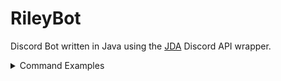 # RileyBot

Discord Bot written in Java using the [JDA](https://github.com/DV8FromTheWorld/JDA) Discord API wrapper.
<details>
  <summary>Command Examples</summary>

  ## Commands
  <details>
  <summary>Stocks Command</summary>
 
  ### Description
  Uses the [Finnhub](https://finnhub.io/) and [Messari](https://messari.io/) APIs to search for and display stock/crypto currency prices.
  
  [View code](src/main/java/Command/Commands/StocksCommand.java)

  ### Usage
  `$query` where `query` is a stock/crypto symbol, company name, or ID.

  Alternatively, `$stock query` or `$crypto query` may be used to search specifically for stock or crypto.

  If a singular matching symbol is found, the market data for that symbol is displayed, otherwise a pageable message containing the search results will be shown.

  #### Example(s)
  ![alt text](src/main/resources/Readme/StocksCommand/single_result.gif "Single result")
  ![alt text](src/main/resources/Readme/StocksCommand/search_results.gif "Multiple results")
  </details>
  <details>
  <summary>Blitz Command</summary>
 
  ### Description
  Uses the [Blitz.gg](https://blitz.gg/) API to display League of Legends champion build data.
  
  [View code](src/main/java/Command/Commands/BlitzCommand.java)

  ### Usage
  `blitz [champion] [role]` where `champion` is the name of a champion and `role` is the name of a role.

  #### Example(s)
  ![alt text](src/main/resources/Readme/BlitzCommand/champion_search.gif "Darius champion build")
  </details>
    <details>
  <summary>Match History Command</summary>
 
  ### Description
  Uses the [COD API](https://github.com/Lierrmm/Node-CallOfDuty) to display a player's match history in Modern Warfare/Cold War.
  
  [View code](src/main/java/Command/Structure/MatchHistoryCommand.java)

  ### Usage
  `[platform] [trigger] [name] [match ID]` where `platform` is one of `XBOX, XBL, PSN, BATTLE` (optional & assumed to be Battle.net), `trigger` is one of `mwhistory, cwhistory` (depending on the game), `name` is the player name to search, and `match ID` is optional however when specified will display the player's stats for a specific match.

  #### Example(s)
  ![alt text](src/main/resources/Readme/MatchHistoryCommand/match_history.gif "View match history")
  ![alt text](src/main/resources/Readme/MatchHistoryCommand/specific_match.gif "View specific match")
  </details>
    <details>
  <summary>Deal or No Deal Command</summary>
 
  ### Description
  Play a game of Deal or No Deal using a programmatically built image as the UI.
  
  [View code](src/main/java/Command/Commands/DealOrNoDealCommand.java)

  ### Usage
  `dd start` to begin a game
  
  `dd select [case #]` to select your case
  
  `dd open [case #]` to open a case
  
  `dd [deal/no deal]` to make/deny a deal
  
  `dd forfeit` to end a game
 
  #### Example(s)
  ![alt text](src/main/resources/Readme/DealOrNoDealCommand/playing.gif "Playing Deal or No Deal")
  </details>
   <details>
  <summary>Dictionary Command</summary>
 
  ### Description
  Uses the Merriam-Webster dictionary to display definitions of a given word, pairs the definition with a random image found using the [Unsplash API - Search photos by keyword endpoint](https://unsplash.com/documentation#search-photos) (with the dictionary word as the keyword).
  
  [View code](src/main/java/Command/Commands/DictionaryCommand.java)

  ### Usage
  `define [word]` where `word` is the word to find in the dictionary.
  If more than one word is found, the results will be displayed in a pageable message.

  #### Example(s)
  ![alt text](src/main/resources/Readme/DictionaryCommand/definition.gif "Word definition")
  ![alt text](src/main/resources/Readme/DictionaryCommand/multiple_definitions.gif "Multiple results")
  </details>
     <details>
  <summary>Grand Exchange Command</summary>
 
  ### Description
  Uses the [OSRS Wiki Grand Exchange API](https://oldschool.runescape.wiki/w/RuneScape:Real-time_Prices) to search for & display item prices.
  
  [View code](src/main/java/Command/Commands/GrandExchangeCommand.java)

  ### Usage
  `g.e [query]` where `query` is either the name or ID of an item.
  If more than one item is found, the results will be displayed in a pageable message.

  #### Example(s)
  ![alt text](src/main/resources/Readme/GrandExchangeCommand/item_price.gif "Item price")
  ![alt text](src/main/resources/Readme/GrandExchangeCommand/multiple_items.gif "Multiple results")
  </details>
       <details>
  <summary>Gunfight Command</summary>
 
  ### Description
  Win/loss tracker for Modern Warfare. Buttons are used to add wins & losses, results are saved to a leaderboard.
  
  [View code](src/main/java/Command/Commands/Passive/GunfightCommand.java)

  ### Usage
  `gunfight!` to begin a session or to re-send the tracker message.
         
  `leaderboard!` to view the leaderboard.
         
  `leaderboard! [#]` to view a specific session from the leaderboard.

  #### Example(s)
  ![alt text](src/main/resources/Readme/GunfightCommand/tracker.gif "Using the tracker")
  ![alt text](src/main/resources/Readme/GunfightCommand/leaderboard.gif "Viewing the leaderboard")
 </details>
         <details>
  <summary>Hangman Command</summary>
 
  ### Description
  Play a game of Hangman using a programmatically built image as the UI. The gallows is randomly selected from a variety of options. Either choose a word to play or get the bot to pick one from the dictionary.
  
  [View code](src/main/java/Command/Commands/HangmanCommand.java)

  ### Usage
  `hm start [word]` to start a game using the given `word`.
           
  `hm ai` to start a game with a word the bot picks from the dictionary.
           
  `hm stop` to forfeit the game.
  
  `hm hint` to unlock a letter in the word.

  #### Example(s)
  ![alt text](src/main/resources/Readme/HangmanCommand/playing.gif "Playing Hangman with a dictionary selected word")
 </details>
</details>
